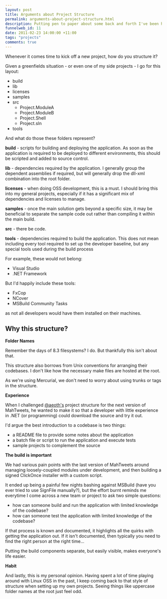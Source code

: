 ```yaml
--- 
layout: post
title: Arguments about Project Structure
permalink: arguments-about-project-structure.html
description: Putting pen to paper about some back and forth I've been having over IM about the 'right' way to set up projects...
funnelweb_id: 11
date: 2011-02-23 14:00:00 +11:00
tags: "projects"
comments: true
---
```

Whenever it comes time to kick off a new project, how do you structure it?

Given a greenfields situation - or even one of my side projects - I go for this layout:

 - build
 - lib
 - licenses
 - samples
 - src
   - Project.ModuleA
   - Project.ModuleB
   - Project.Shell
   - Project.sln
 - tools

And what do those these folders represent?

**build** - scripts for building and deploying the application. As soon as the application is required to be deployed to different environments, this should be scripted and added to source control.

**lib** - dependencies required by the application. I generally group the dependent assemblies if required, but will generally drop the dll-xml combination into the root folder.

**licenses** - when doing OSS development, this is a must. I should bring this into my general projects, especially if it has a significant mix of dependencies and licenses to manage.

**samples** - once the main solution gets beyond a specific size, it may be beneficial to separate the sample code out rather than compiling it within the main build.

**src** - there be code.

**tools** - dependencies required to build the application. This does not mean including every tool required to set up the developer baseline, but any special tools used during the build process

For example, these would not belong:

 - Visual Studio
 - .NET Framework

But I'd happily include these tools:

 - FxCop
 - NCover
 - MSBuild Community Tasks

as not all developers would have them installed on their machines.


Why this structure?
-----------

**Folder Names** 

Remember the days of 8.3 filesystems? I do. But thankfully this isn't about that.  

This structure also borrows from Unix conventions for arranging their codebases. I don't like how the necessary make files are hosted at the root.

As we're using Mercurial, we don't need to worry about using trunks or tags in the structure.

**Experience** 

When I challenged [@aeoth's][1] project structure for the next version of MahTweets, he wanted to make it so that a developer with little experience in .NET (or programming) could download the source and try it out.

I'd argue the best introduction to a codebase is two things:

 - a README file to provide some notes about the application
 - a batch file or script to run the application and execute tests
 - sample projects to complement the source
 
**The build is important**

We had various pain points with the last version of MahTweets around managing loosely-coupled modules under development, and then building a signed ClickOnce installer with a custom script.

It ended up being a painful few nights bashing against MSBuild (have you ever tried to use SignFile manually?), but the effort burnt reminds me everytime I come across a new team or project to ask two simple questions:

- how can someone build and run the application with limited knowledge of the codebase?
- how can someone test the application with limited knowledge of the codebase?

If that process is known and documented, it highlights all the quirks with getting the application out. If it isn't documented, then typically you need to find the right person at the right time...

Putting the build components separate, but easily visible, makes everyone's life easier.

**Habit**

And lastly, this is my personal opinion. Having spent a lot of time playing around with Linux OSS in the past, I keep coming back to that style of structure when setting up my own projects. Seeing things like uppercase folder names at the root just feel odd.

[1]: http://twitter.com/aeoth
